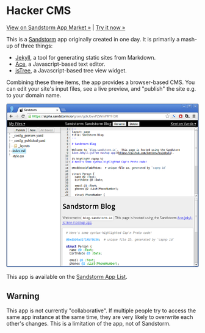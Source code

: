 # Hacker CMS

[View on Sandstorm App Market &raquo;](https://apps.sandstorm.io/app/nqmcqs9spcdpmqyuxemf0tsgwn8awfvswc58wgk375g4u25xv6yh) | [Try it now &raquo;](https://demo.sandstorm.io/appdemo/nqmcqs9spcdpmqyuxemf0tsgwn8awfvswc58wgk375g4u25xv6yh)

This is a [Sandstorm](https://sandstorm.io) app originally created in one day.
It is primarily a mash-up of three things:

* [Jekyll](http://jekyllrb.com/), a tool for generating static sites from Markdown.
* [Ace](http://ace.c9.io/), a Javascript-based text editor.
* [jsTree](http://www.jstree.com/), a Javascript-based tree view widget.

Combining these three items, the app provides a browser-based CMS.  You can edit
your site's input files, see a live preview, and "publish" the site e.g. to
your domain name.

![Screen shot.](screenshot.png "Screenshot")

This app is available on the [Sandstorm App List](http://sandstorm.io/apps).

## Warning

This app is not currently "collaborative".  If multiple people try to access
the same app instance at the same time, they are very likely to overwrite each
other's changes. This is a limitation of the app, not of Sandstorm.
